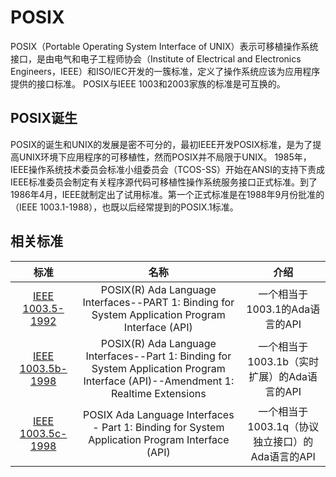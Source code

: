 # POSIX

POSIX（Portable Operating System Interface of UNIX）表示可移植操作系统接口，是由电气和电子工程师协会（Institute of Electrical and Electronics Engineers，IEEE）和ISO/IEC开发的一簇标准，定义了操作系统应该为应用程序提供的接口标准。
POSIX与IEEE 1003和2003家族的标准是可互换的。

## POSIX诞生

POSIX的诞生和UNIX的发展是密不可分的，最初IEEE开发POSIX标准，是为了提高UNIX环境下应用程序的可移植性，然而POSIX并不局限于UNIX。
1985年，IEEE操作系统技术委员会标准小组委员会（TCOS-SS）开始在ANSI的支持下责成IEEE标准委员会制定有关程序源代码可移植性操作系统服务接口正式标准。到了1986年4月，IEEE就制定出了试用标准。第一个正式标准是在1988年9月份批准的（IEEE 1003.1-1988），也既以后经常提到的POSIX.1标准。

## 相关标准

标准|名称|介绍
:--:|:--:|:--:
[IEEE 1003.5-1992](https://standards.ieee.org/standard/1003_5-1992.html)|POSIX(R) Ada Language Interfaces--PART 1: Binding for System Application Program Interface (API)|一个相当于1003.1的Ada语言的API
[IEEE 1003.5b-1998](https://standards.ieee.org/standard/1003_5b-1996.html)|POSIX(R) Ada Language Interfaces--Part 1: Binding for System Application Program Interface (API)--Amendment 1: Realtime Extensions|一个相当于1003.1b（实时扩展）的Ada语言的API
[IEEE 1003.5c-1998](https://standards.ieee.org/standard/1003_5c-1998.html)|POSIX Ada Language Interfaces - Part 1: Binding for System Application Program Interface (API)|一个相当于1003.1q（协议独立接口）的Ada语言的API
